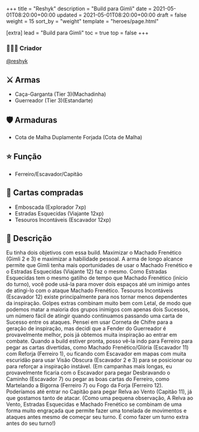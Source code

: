 +++
title = "Reshyk"
description = "Build para Gimli"
date = 2021-05-01T08:20:00+00:00
updated = 2021-05-01T08:20:00+00:00
draft = false
weight = 15
sort_by = "weight"
template = "heroes/page.html"

[extra]
lead = "Build para Gimli"
toc = true
top = false
+++

### 🙋🏻‍♂️ Criador

[@reshyk](https://www.reddit.com/r/JourneysInMiddleEarth/comments/p3whof/a_nonstandard_build_for_every_character/)

## ⚔️ Armas

- Caça-Garganta (Tier 3)(Machadinha)
- Guerreador (Tier 3)(Estandarte)

## 🛡️ Armaduras

- Cota de Malha Duplamente Forjada (Cota de Malha)

## ⭐️ Função

- Ferreiro/Escavador/Capitão

## 🎴 Cartas compradas

- Emboscada (Explorador 7xp)
- Estradas Esquecidas (Viajante 12xp)
- Tesouros Incontáveis (Escavador 12xp)

## 📖 Descrição

Eu tinha dois objetivos com essa build. Maximizar o Machado Frenético (Gimli 2 e 3) e maximizar a habilidade pessoal. A arma de longo alcance permite que Gimli tenha mais oportunidades de usar o Machado Frenético e o Estradas Esquecidas (Viajante 12) faz o mesmo. Como Estradas Esquecidas tem o mesmo gatilho de tempo que Machado Frenético (início do turno), você pode usá-la para mover dois espaços até um inimigo antes de atingi-lo com o ataque Machado Frenético. Tesouros Incontáveis (Escavador 12) existe principalmente para nos tornar menos dependentes da inspiração. Golpes extras combinam muito bem com Letal, de modo que podemos matar a maioria dos grupos inimigos com apenas dois Sucessos, um número fácil de atingir quando continuamos passando uma carta de Sucesso entre os ataques. Pensei em usar Corneta de Chifre para a geração de inspiração, mas decidi que a Fender do Guerreador é provavelmente melhor, pois já obtemos muita inspiração ao entrar em combate. Quando a build estiver pronta, posso vê-la indo para Ferreiro para pegar as cartas divertidas, como Machado Frenético/Glória (Escavador 11) com Reforja (Ferreiro 1), ou ficando com Escavador em mapas com muita escuridão para usar Visão Obscura (Escavador 2 e 3) para se posicionar ou para reforçar a inspiração instável. (Em campanhas mais longas, eu provavelmente ficaria com o Escavador para pegar Desbravando o Caminho (Escavador 7) ou pegar as boas cartas do Ferreiro, como Martelando a Bigorna (Ferreiro 7) ou Fogo da Forja (Ferreiro 12). Poderíamos até entrar no Capitão para pegar Relva ao Vento (Capitão 11), já que gostamos tanto de atacar. (Como uma pequena observação, A Relva ao Vento, Estradas Esquecidas e Machado Frenético se combinam de uma forma muito engraçada que permite fazer uma tonelada de movimentos e ataques antes mesmo de começar seu turno. É como fazer um turno extra antes do seu turno!)
